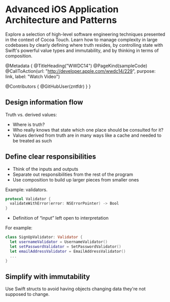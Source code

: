 # Advanced iOS Application Architecture and Patterns

Explore a selection of high-level software engineering techniques presented in the context of Cocoa Touch. Learn how to manage complexity in large codebases by clearly defining where truth resides, by controlling state with Swift's powerful value types and immutability, and by thinking in terms of composition.

@Metadata {
   @TitleHeading("WWDC14")
   @PageKind(sampleCode)
   @CallToAction(url: "http://developer.apple.com/wwdc14/229", purpose: link, label: "Watch Video")

   @Contributors {
      @GitHubUser(zntfdr)
   }
}



## Design information flow

Truth vs. derived values: 

- Where is truth? 
- Who really knows that state which one place should be consulted for it?
- Values derived from truth are in many ways like a cache and needed to be treated as such

## Define clear responsibilities

- Think of the inputs and outputs
- Separate out responsibilities from the rest of the program
- Use composition to build up larger pieces from smaller ones

Example: validators.

```swift
protocol Validator {
  validateWithError(error: NSErrorPointer) -> Bool
}
```

- Definition of “input” left open to interpretation

For example: 

```swift
class SignUpValidator: Validator {
  let usernameValidator = UsernameValidator()
  let setPasswordValidator = SetPasswordValidator()
  let emailAddressValidator = EmailAddressValidator()
  ...
}
```

## Simplify with immutability

Use Swift structs to avoid having objects changing data they're not supposed to change.